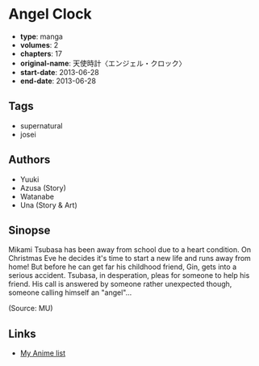 # Angel Clock

-   **type**: manga
-   **volumes**: 2
-   **chapters**: 17
-   **original-name**: 天使時計〈エンジェル・クロック〉
-   **start-date**: 2013-06-28
-   **end-date**: 2013-06-28

## Tags

-   supernatural
-   josei

## Authors

-   Yuuki
-   Azusa (Story)
-   Watanabe
-   Una (Story & Art)

## Sinopse

Mikami Tsubasa has been away from school due to a heart condition. On Christmas Eve he decides it's time to start a new life and runs away from home! But before he can get far his childhood friend, Gin, gets into a serious accident. Tsubasa, in desperation, pleas for someone to help his friend. His call is answered by someone rather unexpected though, someone calling himself an "angel"...

(Source: MU)

## Links

-   [My Anime list](https://myanimelist.net/manga/55231/Angel_Clock)
